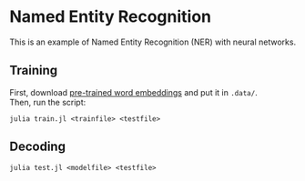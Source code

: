 # Named Entity Recognition
This is an example of Named Entity Recognition (NER) with neural networks.  

## Training
First, download [pre-trained word embeddings](https://cl.naist.jp/~shindo/glove.6B.100d.h5) and put it in `.data/`.  
Then, run the script:
```
julia train.jl <trainfile> <testfile>
```

## Decoding
```
julia test.jl <modelfile> <testfile>
```
